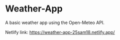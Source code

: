 # Weather-App
A basic weather app using the Open-Meteo API.

Netlify link: https://weather-app-25sam18.netlify.app/